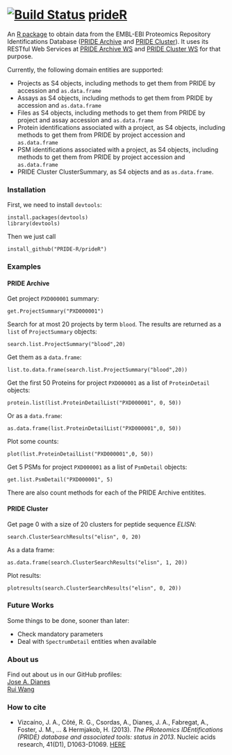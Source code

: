 [![Build Status](https://travis-ci.org/PRIDE-R/prideR.svg)](https://travis-ci.org/PRIDE-R/prideR)
[prideR](https://github.com/PRIDE-R/prideR)
======

An [R package](https://github.com/PRIDE-R/prideR) to obtain data from the EMBL-EBI Proteomics Repository Identifications Database ([PRIDE Archive](http://www.ebi.ac.uk/pride/archive/) and [PRIDE Cluster](http://wwwdev.ebi.ac.uk/pride/cluster)). It uses its RESTful Web Services at [PRIDE Archive WS](http://www.ebi.ac.uk/pride/ws/archive/) and [PRIDE Cluster WS](http://wwwdev.ebi.ac.uk/pride/ws/archive) for that purpose.  

Currently, the following domain entities are supported:  

* Projects as S4 objects, including methods to get them from PRIDE by accession and `as.data.frame`  
* Assays as S4 objects, including methods to get them from PRIDE by accession and `as.data.frame`  
* Files as S4 objects, including methods to get them from PRIDE by project and assay accession and `as.data.frame`  
* Protein identifications associated with a project, as S4 objects, including methods to get them from PRIDE by project accession and `as.data.frame`  
* PSM identifications associated with a project, as S4 objects, including methods to get them from PRIDE by project accession and `as.data.frame`  
* PRIDE Cluster ClusterSummary, as S4 objects and as `as.data.frame`.  

### Installation  

First, we need to install `devtools`:  

    install.packages(devtools)
    library(devtools)
   
Then we just call  

    install_github("PRIDE-R/prideR")

### Examples  

#### PRIDE Archive  

Get project `PXD000001` summary:  

    get.ProjectSummary("PXD000001")

Search for at most 20 projects by term `blood`. The results are returned as a `list` of `ProjectSummary` objects:  

    search.list.ProjectSummary("blood",20)

Get them as a `data.frame`:  

    list.to.data.frame(search.list.ProjectSummary("blood",20))

Get the first 50 Proteins for project `PXD000001` as a list of `ProteinDetail` objects:  

    protein.list(list.ProteinDetailList("PXD000001", 0, 50))

Or as a `data.frame`:  

    as.data.frame(list.ProteinDetailList("PXD000001",0, 50))

Plot some counts:  

    plot(list.ProteinDetailList("PXD000001",0, 50))

Get 5 PSMs for project `PXD000001` as a list of `PsmDetail` objects:  

    get.list.PsmDetail("PXD000001", 5)

There are also count methods for each of the PRIDE Archive entitites.  

#### PRIDE Cluster  

Get page 0 with a size of 20 clusters for peptide sequence *ELISN*:  

    search.ClusterSearchResults("elisn", 0, 20)

As a data frame:  

    as.data.frame(search.ClusterSearchResults("elisn", 1, 20))

Plot results:

    plotresults(search.ClusterSearchResults("elisn", 0, 20))

### Future Works  

Some things to be done, sooner than later:  

- Check mandatory parameters  
- Deal with `SpectrumDetail` entities when available  


### About us   

Find out about us in our GitHub profiles:  
[Jose A. Dianes](https://github.com/jadianes)  
[Rui Wang](https://github.com/ruiwanguk)  

### How to cite

* Vizcaíno, J. A., Côté, R. G., Csordas, A., Dianes, J. A., Fabregat, A., Foster, J. M., ... & Hermjakob, H. (2013). *The PRoteomics IDEntifications (PRIDE) database and associated tools: status in 2013*. Nucleic acids research, 41(D1), D1063-D1069. [HERE](http://www.nature.com/nbt/journal/v32/n3/full/nbt.2839.html)  

